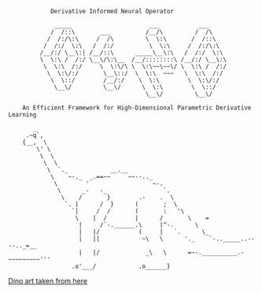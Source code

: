 				Derivative Informed Neural Operator

			     _____                      ___           ___     
			    /  /::\       ___          /__/\         /  /\    
			   /  /:/\:\     /  /\         \  \:\       /  /::\   
			  /  /:/  \:\   /  /:/          \  \:\     /  /:/\:\  
			 /__/:/ \__\:| /__/::\      _____\__\:\   /  /:/  \:\ 
			 \  \:\ /  /:/ \__\/\:\__  /__/::::::::\ /__/:/ \__\:\
			  \  \:\  /:/     \  \:\/\ \  \:\~~\~~\/ \  \:\ /  /:/
			   \  \:\/:/       \__\::/  \  \:\  ~~~   \  \:\  /:/ 
			    \  \::/        /__/:/    \  \:\        \  \:\/:/  
			     \__\/         \__\/      \  \:\        \  \::/   
			                               \__\/         \__\/    

		An Efficient Framework for High-Dimensional Parametric Derivative Learning

		   _
		 .~q`,
		{__,  \
		    \' \
		     \  \
		      \  \
		       \  `._            __.__
		        \    ~-._  _.==~~     ~~--.._
		         \        '                  ~-.
		          \      _-   -_                `.
		           \    /       }        .-    .  \
		            `. |      /  }      (       ;  \
		              `|     /  /       (       :   '\
		               \    |  /        |      /       \    =
		                |     /`-.______.\     |^-.      \
		                |   |/           (     |   `.      \_
		                |   ||            ~\   \      '._    `-.._____..----.._=__
		                |   |/             _\   \      =~-.__________.-~~~~~~~~~'''
		              .o'___/            .o______}					

[Dino art taken from here](https://www.asciiart.eu/animals/reptiles/dinosaurs)